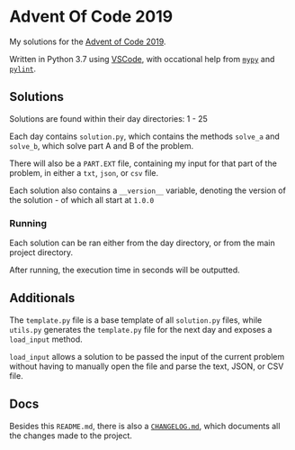 # Advent Of Code 2019

My solutions for the [Advent of Code 2019](https://adventofcode.com/2019).

Written in Python 3.7 using [VSCode](https://code.visualstudio.com/), with occational help from [`mypy`](http://mypy-lang.org/) and [`pylint`](https://www.pylint.org/).

## Solutions

Solutions are found within their day directories: 1 - 25

Each day contains `solution.py`, which contains the methods `solve_a` and `solve_b`, which solve part A and B of the problem.

There will also be a `PART.EXT` file, containing my input for that part of the problem, in either a `txt`, `json`, or `csv` file.

Each solution also contains a `__version__` variable, denoting the version of the solution - of which all start at `1.0.0`

### Running

Each solution can be ran either from the day directory, or from the main project directory.

After running, the execution time in seconds will be outputted.

## Additionals

The `template.py` file is a base template of all `solution.py` files, while `utils.py` generates the `template.py` file for the next day and exposes a `load_input` method.

`load_input` allows a solution to be passed the input of the current problem without having to manually open the file and parse the text, JSON, or CSV file.

## Docs

Besides this `README.md`, there is also a [`CHANGELOG.md`](./CHANGELOG.md), which documents all the changes made to the project.
